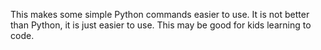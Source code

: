 This makes some simple Python commands easier to use.  It is not
better than Python, it is  just easier to use.  This may be good for
kids learning to code.

